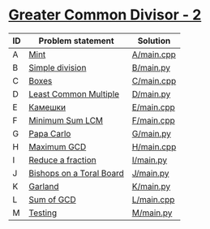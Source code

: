 # [Greater Common Divisor - 2](https://www.e-olymp.com/en/contests/8903)


| ID | Problem statement                                                                   | Solution                 |
|----|-------------------------------------------------------------------------------------|--------------------------|
| A  | [Mint](https://www.e-olymp.com/en/contests/8903/problems/76949)                     | [A/main.cpp](A/main.cpp) |
| B  | [Simple division](https://www.e-olymp.com/en/contests/8903/problems/76950)          | [B/main.py](B/main.py)   |
| C  | [Boxes](https://www.e-olymp.com/en/contests/8903/problems/76951)                    | [C/main.cpp](C/main.cpp) |
| D  | [Least Common Multiple](https://www.e-olymp.com/en/contests/8903/problems/76952)    | [D/main.py](D/main.py)   |
| E  | [Камешки](https://www.e-olymp.com/en/contests/8903/problems/76953)                  | [E/main.cpp](E/main.cpp) |
| F  | [Minimum Sum LCM](https://www.e-olymp.com/en/contests/8903/problems/76954)          | [F/main.cpp](F/main.cpp) |
| G  | [Papa Carlo](https://www.e-olymp.com/en/contests/8903/problems/76955)               | [G/main.py](G/main.py)   |
| H  | [Maximum GCD](https://www.e-olymp.com/en/contests/8903/problems/76956)              | [H/main.cpp](H/main.cpp) |
| I  | [Reduce a fraction](https://www.e-olymp.com/en/contests/8903/problems/76957)        | [I/main.py](I/main.py)   |
| J  | [Bishops on a Toral Board](https://www.e-olymp.com/en/contests/8903/problems/76958) | [J/main.py](J/main.py)   |
| K  | [Garland](https://www.e-olymp.com/en/contests/8903/problems/76959)                  | [K/main.py](K/main.py)   |
| L  | [Sum of GCD](https://www.e-olymp.com/en/contests/8903/problems/76960)               | [L/main.cpp](L/main.cpp) |
| M  | [Testing](https://www.e-olymp.com/en/contests/8903/problems/76961)                  | [M/main.py](M/main.py)   |

